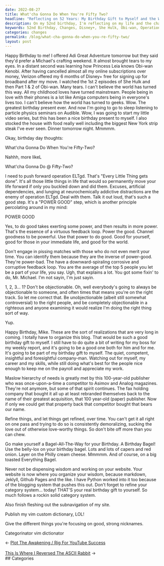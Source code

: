 ```yaml
---
date: 2022-08-27
title: What'cha Gonna Do When You're Fifty Two?
headline: "Reflecting on 52 Years: My Birthday Gift to Myself and the World"
description: On my 52nd birthday, I'm reflecting on my life and the changes that have occurred. I was pleasantly surprised to receive 6 months of free Disney+ from Verizon, and I watched She Hulk and Obi-wan, which brought tears to my eyes. I'm pushing forward with Operation ELTgd and the principle of 'Power Good', to help myself, those in my life, and the world. As a birthday gift to myself, I'm making a Bagel-All-The-Way.
keywords: 52nd Birthday, Changes, Disney+, She Hulk, Obi-wan, Operation ELTgd, Power Good, Bagel-All-The-Way, Belly-Lox, Capers, Red Onion, Philly Cream Cheese, Everything Bagel, Website, Wisdom, Category System, Subnavigation, Vim Custom Dictionary
categories: changes
permalink: /blog/what-cha-gonna-do-when-you-re-fifty-two/
layout: post
---
```



Happy Birthday to me! I offered Adi Great Adventure tomorrow but they said
they'd prefer a Michael's crafting weekend. It almost brought tears to my eyes.
In a distant second was learning how Princess Leia knows Obi-wan Kenobi. After
having cancelled almost all my online subscriptions over money, Verizon offered
my 6 months of Disney+ free for signing up for broadband after my move. I
watched the 1st 2 episodes of She Hulk and then Part 1 & 2 of Obi-wan. Many
tears. I can't believe the world has turned this way. All my childhood loves
have turned mainstream. People being in love with their phones is a lot like
Amiga computers being in everyone's lives too. I can't believe how the world
has turned to geeks. Wow. The greatest birthday present ever. And now I'm going
to go to sleep listening to particle physics seminars on Audible. Wow, I was
going to start my little video series, but this has been a nice birthday
present to myself. I also stocked the house with food really well including the
biggest New York strip steak I've ever seen. Dinner tomorrow night. Mmmmm.

Okay, birthday day thoughts:

What'cha Gonna Do When You're Fifty-Two?

Nahhh, more likeL

What'cha Gonna Do @ Fifty-Two?

I need to push forward operation ELTgd. That's "Every Little Thing gets done".
It's all those little things in life that would so permanently move your life
forward if only you buckled down and did them. Excuses, artificial
dependencies, and lunging at neurochemically addictive distractions are the
enemy of operation ELTgd. Deal with them. Talk it out loud, that's such a good
step. It's a "POWER GOOD" step, which is another principle percolating around
in my mind:

POWER GOOD

Yes, to do good takes exerting some power, and then results in more power.
That's the essence of a virtuous feedback loop. Power the good. Channel
goodness to be powerful. Use that power to do good. Good for yourself, good for
those in your immediate life, and good for the world.

Don't engage in pissing matches with those who do not even merit your time. You
can identify them because they are the inverse of power-good. They're
power-bad. The have a downward-spiraling corrosive and corruptive feedback
loop. You are the average of the top 5 people you let be a part of your life,
you say. Ugh, that explains a lot. You got some fixin' to do, Mr. Michael. I'm
not sayin, I'm just sayin.

1, 2, 3... 1? Don't be objectionable. Oh, well everybody's going to always be
objectionable to someone, and often times that means you're on the right track.
So let me correct that. Be unobjectionable (albeit still somewhat
controversial) to the right people, and be completely objectionable in a
righteous and anyone examining it would realize I'm doing the right thing sort
of way.

Yup.

Happy Birthday, Mike. These are the sort of realizations that are very long in
coming. I totally have to organize this blog. That would be such a good
birthday gift to myself. I still have to do quite a bit of writing for my boss
for my weekly report, and it's going to be a good one both for him and for me.
It's going to be part of my birthday gift to myself. The quiet, competent,
insightful and foresightful company-man. Watching out for myself, my career and
my skills, while still doing what's best for the people nice enough to keep me
on the payroll and appreciate my work.

Maslow hierarchy of needs is greatly met by this 100-year-old publisher who was
once-upon-a-time a competitor to Asimov and Analog magazines. They're not
anymore, but some of that spirit continues. The fax holding company that bought
it all up at least rebranded themselves back to the name of their greatest
acquisition, that 100 year-old (paper) publisher. Now if only we could get that
property back that competitor bought that bears our name.

Refine things, and let things get refined, over time. You can't get it all
right on one pass and trying to do so is consistently demoralizing, sucking the
love out of otherwise love-worthy things. So don't bite off more than you can
chew.

Go make yourself a Bagel-All-The-Way for your Birthday. A Birthday Bagel! Use
the belly-lox on your birthday bagel. Lots and lots of capers and red onion.
Layer on the Philly cream cheese. Mmmmm. And of course, on a big toasted
Everything Bagel.

Never not be dispensing wisdom and working on your website. Your website is now
where you organize your wisdom, because markdown, Jeklyll, Github Pages and the
like. I have Python worked into it too because of the blogging system that
pushes this out. Don't forget to refine your category system... today! THAT'S
your real birthday gift to yourself. So much follows a rockin solid category
system.

Also finish fleshing out the subnavigation of my site.

Publish my vim custom dictionary, LOL!

Give the different things you're focusing on good, strong nicknames.

Categorinator
vim dictionator


<div class="arrow-links"><div class="post-nav-prev"><span class="arrow">&larr;&nbsp;</span><a href="/blog/plot-the-awakening-rig-for-youtube-success/">Plot The Awakening / Rig For YouTube Success</a></div> &nbsp; <div class="post-nav-next"><a href="/blog/this-is-where-i-reversed-the-ascii-rabbit/">This Is Where I Reversed The ASCII Rabbit</a><span class="arrow">&nbsp;&rarr;</span></div></div>
## Categories

<ul></ul>
